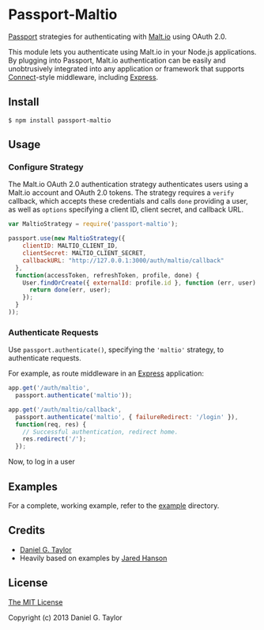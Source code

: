 # Passport-Maltio

[Passport](http://passportjs.org/) strategies for authenticating with [Malt.io](http://www.malt.io/)
using OAuth 2.0.

This module lets you authenticate using Malt.io in your Node.js applications.
By plugging into Passport, Malt.io authentication can be easily and
unobtrusively integrated into any application or framework that supports
[Connect](http://www.senchalabs.org/connect/)-style middleware, including
[Express](http://expressjs.com/).

## Install

    $ npm install passport-maltio

## Usage

### Configure Strategy

The Malt.io OAuth 2.0 authentication strategy authenticates users using a Malt.io
account and OAuth 2.0 tokens.  The strategy requires a `verify` callback, which
accepts these credentials and calls `done` providing a user, as well as
`options` specifying a client ID, client secret, and callback URL.

```javascript
var MaltioStrategy = require('passport-maltio');

passport.use(new MaltioStrategy({
    clientID: MALTIO_CLIENT_ID,
    clientSecret: MALTIO_CLIENT_SECRET,
    callbackURL: "http://127.0.0.1:3000/auth/maltio/callback"
  },
  function(accessToken, refreshToken, profile, done) {
    User.findOrCreate({ externalId: profile.id }, function (err, user) {
      return done(err, user);
    });
  }
));
```

### Authenticate Requests

Use `passport.authenticate()`, specifying the `'maltio'` strategy, to
authenticate requests.

For example, as route middleware in an [Express](http://expressjs.com/)
application:

```javascript
app.get('/auth/maltio',
  passport.authenticate('maltio'));

app.get('/auth/maltio/callback', 
  passport.authenticate('maltio', { failureRedirect: '/login' }),
  function(req, res) {
    // Successful authentication, redirect home.
    res.redirect('/');
  });
```

Now, to log in a user

## Examples

For a complete, working example, refer to the [example](https://github.com/homebrewing/passport-maltio/tree/master/example) directory.

## Credits

  - [Daniel G. Taylor](http://github.com/danielgtaylor)
  - Heavily based on examples by [Jared Hanson](http://github.com/jaredhanson)

## License

[The MIT License](http://opensource.org/licenses/MIT)

Copyright (c) 2013 Daniel G. Taylor
